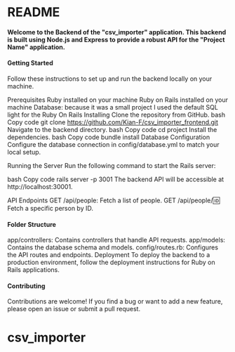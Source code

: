# README

#### Welcome to the Backend of the "csv_importer" application. This backend is built using Node.js and Express to provide a robust API for the "Project Name" application.

#### Getting Started
Follow these instructions to set up and run the backend locally on your machine.

Prerequisites
Ruby installed on your machine
Ruby on Rails installed on your machine
Database: because it was a small project I used the default SQL light for the Ruby On Rails
Installing
Clone the repository from GitHub.
bash
Copy code
git clone https://github.com/Kian-F/csv_importer_frontend.git
Navigate to the backend directory.
bash
Copy code
cd project
Install the dependencies.
bash
Copy code
bundle install
Database Configuration
Configure the database connection in config/database.yml to match your local setup.

Running the Server
Run the following command to start the Rails server:

bash
Copy code
rails server -p 3001
The backend API will be accessible at http://localhost:30001.

API Endpoints
GET /api/people: Fetch a list of people.
GET /api/people/:id: Fetch a specific person by ID.

#### Folder Structure
app/controllers: Contains controllers that handle API requests.
app/models: Contains the database schema and models.
config/routes.rb: Configures the API routes and endpoints.
Deployment
To deploy the backend to a production environment, follow the deployment instructions for Ruby on Rails applications.

#### Contributing
Contributions are welcome! If you find a bug or want to add a new feature, please open an issue or submit a pull request.
# csv_importer
